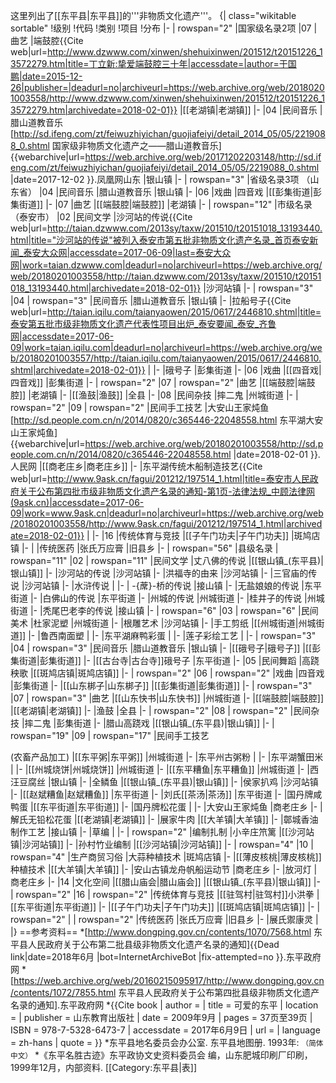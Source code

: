 这里列出了[[东平县|东平县]]的'''非物质文化遗产'''。
{| class="wikitable sortable"
!级别
!代码
!类别
!项目
!分布
|-
| rowspan="2" |国家级名录2项
|07
|曲艺
|端鼓腔<ref>{{Cite web|url=http://www.dzwww.com/xinwen/shehuixinwen/201512/t20151226_13572279.htm|title=丁立新:挚爱端鼓腔三十年|accessdate=|author=于国鹏|date=2015-12-26|publisher=|deadurl=no|archiveurl=https://web.archive.org/web/20180201003558/http://www.dzwww.com/xinwen/shehuixinwen/201512/t20151226_13572279.htm|archivedate=2018-02-01}}</ref>
|[[老湖镇|老湖镇]]
|-
|04
|民间音乐
|腊山道教音乐<ref>[http://sd.ifeng.com/zt/feiwuzhiyichan/guojiafeiyi/detail_2014_05/05/2219088_0.shtml 国家级非物质文化遗产之——腊山道教音乐] {{webarchive|url=https://web.archive.org/web/20171202203148/http://sd.ifeng.com/zt/feiwuzhiyichan/guojiafeiyi/detail_2014_05/05/2219088_0.shtml |date=2017-12-02 }}.凤凰网山东</ref>
|银山镇
|-
| rowspan="3" |省级名录3项
（山东省）
|04
|民间音乐
|腊山道教音乐
|银山镇
|-
|06
|戏曲
|四音戏
|[[彭集街道|彭集街道]]
|-
|07
|曲艺
|[[端鼓腔|端鼓腔]]
|老湖镇
|-
| rowspan="12" |市级名录
（泰安市）
|02
|民间文学
|沙河站的传说<ref>{{Cite web|url=http://taian.dzwww.com/2013sy/taxw/201510/t20151018_13193440.html|title="沙河站的传说"被列入泰安市第五批非物质文化遗产名录_首页泰安新闻_泰安大众网|accessdate=2017-06-09|last=泰安大众网|work=taian.dzwww.com|deadurl=no|archiveurl=https://web.archive.org/web/20180201003558/http://taian.dzwww.com/2013sy/taxw/201510/t20151018_13193440.html|archivedate=2018-02-01}}</ref>
|沙河站镇
|-
| rowspan="3" |04
| rowspan="3" |民间音乐
|腊山道教音乐
|银山镇
|-
|拉船号子<ref>{{Cite web|url=http://taian.iqilu.com/taianyaowen/2015/0617/2446810.shtml|title=泰安第五批市级非物质文化遗产代表性项目出炉_泰安要闻_泰安_齐鲁网|accessdate=2017-06-09|work=taian.iqilu.com|deadurl=no|archiveurl=https://web.archive.org/web/20180201003557/http://taian.iqilu.com/taianyaowen/2015/0617/2446810.shtml|archivedate=2018-02-01}}</ref>
|
|-
|硪号子
|彭集街道
|-
|06
|戏曲
|[[四音戏|四音戏]]
|彭集街道
|-
| rowspan="2" |07
| rowspan="2" |曲艺
|[[端鼓腔|端鼓腔]]
|老湖镇
|-
|[[渔鼓|渔鼓]]
|全县
|-
|08
|民间杂技
|摔二鬼
|州城街道
|-
| rowspan="2" |09
| rowspan="2" |民间手工技艺
|大安山王家炖鱼<ref>[http://sd.people.com.cn/n/2014/0820/c365446-22048558.html 东平湖大安山王家炖鱼] {{webarchive|url=https://web.archive.org/web/20180201003558/http://sd.people.com.cn/n/2014/0820/c365446-22048558.html |date=2018-02-01 }}.人民网</ref>
|[[商老庄乡|商老庄乡]]
|-
|东平湖传统木船制造技艺<ref name="taianshidi4pi">{{Cite web|url=http://www.9ask.cn/fagui/201212/197514_1.html|title=泰安市人民政府关于公布第四批市级非物质文化遗产名录的通知-第1页-法律法规_中顾法律网(9ask.cn)|accessdate=2017-06-09|work=www.9ask.cn|deadurl=no|archiveurl=https://web.archive.org/web/20180201003558/http://www.9ask.cn/fagui/201212/197514_1.html|archivedate=2018-02-01}}</ref>
|
|-
|16
|传统体育与竞技
|[[子午门功夫|子午门功夫]]
|斑鸠店镇
|-
|
|传统医药
|张氏万应膏<ref name="taianshidi4pi"/>
|旧县乡
|-
| rowspan="56" |县级名录
| rowspan="11" |02
| rowspan="11" |民间文学
|丈八佛的传说
|[[银山镇_(东平县)|银山镇]]
|-
|沙河站的传说
|沙河站镇
|-
|洪福寺的由来
|沙河站镇
|-
|三官庙的传说
|沙河站镇
|-
|水浒传说
|
|-
| -{蓆}-桥的传说
|接山镇
|-
|无盐娘娘的传说
|东平街道
|-
|白佛山的传说
|东平街道
|-
|州城的传说
|州城街道
|-
|桂井子的传说
|州城街道
|-
|秃尾巴老李的传说
|接山镇
|-
| rowspan="6" |03
| rowspan="6" |民间美术
|杜家泥塑
|州城街道
|-
|根雕艺术
|沙河站镇
|-
|手工剪纸
|[[州城街道|州城街道]]
|-
|鲁西南面塑
|
|-
|东平湖麻鸭彩蛋
|
|-
|莲子彩绘工艺
|
|-
| rowspan="3" |04
| rowspan="3" |民间音乐
|腊山道教音乐
|银山镇
|-
|[[硪号子|硪号子]]
|[[彭集街道|彭集街道]]
|-
|[[古台寺|古台寺]]硪号子
|东平街道
|-
|05
|民间舞蹈
|高跷秧歌
|[[斑鸠店镇|斑鸠店镇]]
|-
| rowspan="2" |06
| rowspan="2" |戏曲
|四音戏
|彭集街道
|-
|[[山东梆子|山东梆子]]
|[[彭集街道|彭集街道]]
|-
| rowspan="3" |07
| rowspan="3" |曲艺
|[[山东快书|山东快书]]
|州城街道
|-
|[[端鼓腔|端鼓腔]]
|[[老湖镇|老湖镇]]
|-
|渔鼓
|全县
|-
| rowspan="2" |08
| rowspan="2" |民间杂技
|摔二鬼
|彭集街道
|-
|腊山高跷戏
|[[银山镇_(东平县)|银山镇]]
|-
| rowspan="19" |09
| rowspan="17" |民间手工技艺

(农畜产品加工)
|[[东平粥|东平粥]]
|州城街道
|-
|东平州古粥粉
|
|-
|东平湖蟹田米
|
|-
|[[州城烧饼|州城烧饼]]
|州城街道
|-
|[[东平糟鱼|东平糟鱼]]
|州城街道
|-
|西汪豆腐丝
|银山镇
|-
|全鳞鱼
|[[银山镇_(东平县)|银山镇]]
|-
|侯家扒鸡
|沙河站镇
|-
|[[赵斌糟鱼|赵斌糟鱼]]
|东平街道
|-
|刘氏[[茶汤|茶汤]]
|东平街道
|-
|国丹牌咸鸭蛋
|[[东平街道|东平街道]]
|-
|国丹牌松花蛋
|
|-
|大安山王家炖鱼
|商老庄乡
|-
|解氏无铅松花蛋
|[[老湖镇|老湖镇]]
|-
|展家牛肉
|[[大羊镇|大羊镇]]
|-
|鄣城香油制作工艺
|接山镇
|-
|草编
|
|-
| rowspan="2" |编制扎制
|小辛庄笊篱
|[[沙河站镇|沙河站镇]]
|-
|孙村竹业编制
|[[沙河站镇|沙河站镇]]
|-
| rowspan="4" |10
| rowspan="4" |生产商贸习俗
|大蒜种植技术
|斑鸠店镇
|-
|[[薄皮核桃|薄皮核桃]]种植技术
|[[大羊镇|大羊镇]]
|-
|安山古镇龙舟帆船运动节
|商老庄乡
|-
|放河灯
|商老庄乡
|-
|14
|文化空间
|[[腊山庙会|腊山庙会]]
|[[银山镇_(东平县)|银山镇]]
|-
| rowspan="2" |16
| rowspan="2" |传统体育与竞技
|[[驻驾村|驻驾村]]小洪拳
|[[东平街道|东平街道]]
|-
|[[子午门功夫|子午门功夫]]
|[[斑鸠店镇|斑鸠店镇]]
|-
| rowspan="2" |
| rowspan="2" |传统医药
|张氏万应膏
|旧县乡
|-
|展氏禦康灵
|
|}
==参考资料==
*[http://www.dongping.gov.cn/contents/1070/7568.html 东平县人民政府关于公布第二批县级非物质文化遗产名录的通知]{{Dead link|date=2018年6月 |bot=InternetArchiveBot |fix-attempted=no }}.东平政府网
*[https://web.archive.org/web/20160215095917/http://www.dongping.gov.cn/contents/1072/7855.html 东平县人民政府关于公布第四批县级非物质文化遗产名录的通知].东平政府网
*{{Cite book | author =  | title = 可爱的东平 | location =  | publisher = 山东教育出版社 | date = 2009年9月 | pages = 37页至39页 | ISBN = 978-7-5328-6473-7 | accessdate = 2017年6月9日 | url =  | language = zh-hans | quote =  }}
*东平县地名委员会办公室. 东平县地图册. 1993年: <small> （简体中文）</small>
*《东平名胜古迹》东平政协文史资料委员会 编，山东肥城印刷厂印刷，1999年12月，内部资料.
[[Category:东平县|表]]